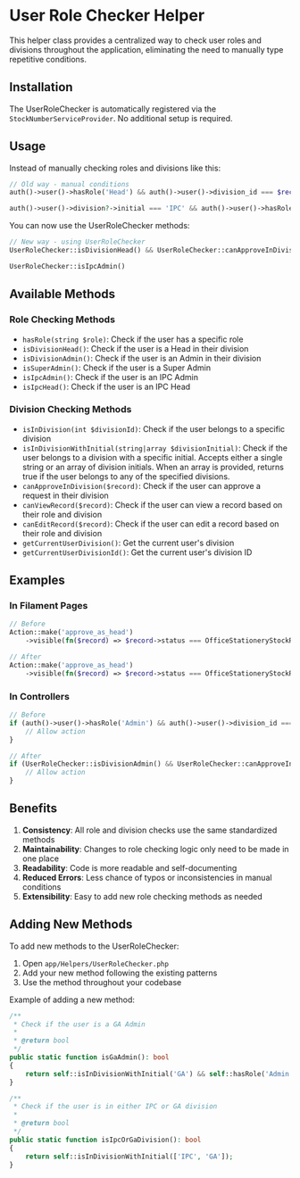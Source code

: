 # User Role Checker Helper

This helper class provides a centralized way to check user roles and divisions throughout the application, eliminating the need to manually type repetitive conditions.

## Installation

The UserRoleChecker is automatically registered via the `StockNumberServiceProvider`. No additional setup is required.

## Usage

Instead of manually checking roles and divisions like this:

```php
// Old way - manual conditions
auth()->user()->hasRole('Head') && auth()->user()->division_id === $record->division_id

auth()->user()->division?->initial === 'IPC' && auth()->user()->hasRole('Admin')
```

You can now use the UserRoleChecker methods:

```php
// New way - using UserRoleChecker
UserRoleChecker::isDivisionHead() && UserRoleChecker::canApproveInDivision($record)

UserRoleChecker::isIpcAdmin()
```

## Available Methods

### Role Checking Methods

- `hasRole(string $role)`: Check if the user has a specific role
- `isDivisionHead()`: Check if the user is a Head in their division
- `isDivisionAdmin()`: Check if the user is an Admin in their division
- `isSuperAdmin()`: Check if the user is a Super Admin
- `isIpcAdmin()`: Check if the user is an IPC Admin
- `isIpcHead()`: Check if the user is an IPC Head

### Division Checking Methods

- `isInDivision(int $divisionId)`: Check if the user belongs to a specific division
- `isInDivisionWithInitial(string|array $divisionInitial)`: Check if the user belongs to a division with a specific initial. Accepts either a single string or an array of division initials. When an array is provided, returns true if the user belongs to any of the specified divisions.
- `canApproveInDivision($record)`: Check if the user can approve a request in their division
- `canViewRecord($record)`: Check if the user can view a record based on their role and division
- `canEditRecord($record)`: Check if the user can edit a record based on their role and division
- `getCurrentUserDivision()`: Get the current user's division
- `getCurrentUserDivisionId()`: Get the current user's division ID

## Examples

### In Filament Pages

```php
// Before
Action::make('approve_as_head')
    ->visible(fn($record) => $record->status === OfficeStationeryStockRequest::STATUS_PENDING && auth()->user()->hasRole('Head') && auth()->user()->division_id === $record->division_id)

// After
Action::make('approve_as_head')
    ->visible(fn($record) => $record->status === OfficeStationeryStockRequest::STATUS_PENDING && UserRoleChecker::isDivisionHead() && UserRoleChecker::canApproveInDivision($record))
```

### In Controllers

```php
// Before
if (auth()->user()->hasRole('Admin') && auth()->user()->division_id === $request->division_id) {
    // Allow action
}

// After
if (UserRoleChecker::isDivisionAdmin() && UserRoleChecker::canApproveInDivision($request)) {
    // Allow action
}
```

## Benefits

1. **Consistency**: All role and division checks use the same standardized methods
2. **Maintainability**: Changes to role checking logic only need to be made in one place
3. **Readability**: Code is more readable and self-documenting
4. **Reduced Errors**: Less chance of typos or inconsistencies in manual conditions
5. **Extensibility**: Easy to add new role checking methods as needed

## Adding New Methods

To add new methods to the UserRoleChecker:

1. Open `app/Helpers/UserRoleChecker.php`
2. Add your new method following the existing patterns
3. Use the method throughout your codebase

Example of adding a new method:

```php
/**
 * Check if the user is a GA Admin
 *
 * @return bool
 */
public static function isGaAdmin(): bool
{
    return self::isInDivisionWithInitial('GA') && self::hasRole('Admin');
}

/**
 * Check if the user is in either IPC or GA division
 *
 * @return bool
 */
public static function isIpcOrGaDivision(): bool
{
    return self::isInDivisionWithInitial(['IPC', 'GA']);
}